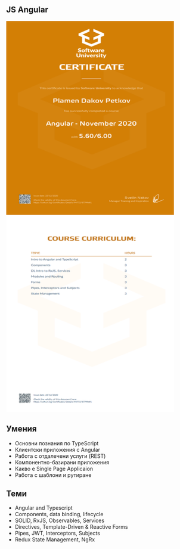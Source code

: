 ## JS Angular

<img src="https://github.com/PPetkov2000/JS-Web/blob/main/JS-Frontend/Angular%20-%20November%202020%20-%20Certificate.jpeg" width="450" height="1050">

## Умения

- Основни познания по TypeScript
- Клиентски приложения с Angular
- Работа с отдалечени услуги (REST)
- Компонентно-базирани приложения
- Какво е Single Page Applicaion
- Работа с шаблони и рутиране

## Теми

- Angular and Typescript
- Components, data binding, lifecycle
- SOLID, RxJS, Observables, Services
- Directives, Template-Driven & Reactive Forms
- Pipes, JWT, Interceptors, Subjects
- Redux State Management, NgRx
